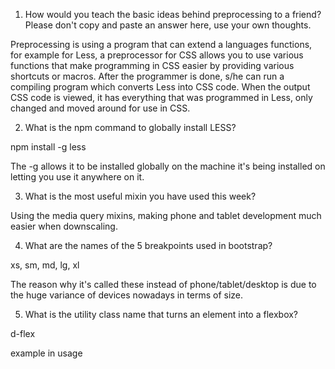 1. How would you teach the basic ideas behind preprocessing to a friend? Please don't copy and paste an answer here, use your own thoughts.

Preprocessing is using a program that can extend a languages functions, for example for Less, a preprocessor for CSS allows you to use various functions
that make programming in CSS easier by providing various shortcuts or macros. After the programmer is done, s/he can run a compiling program which converts
Less into CSS code. When the output CSS code is viewed, it has everything that was programmed in Less, only changed and moved around for use in CSS.

2. What is the npm command to globally install LESS?

npm install -g less

The -g allows it to be installed globally on the machine it's being installed on letting you use it anywhere on it.

3. What is the most useful mixin you have used this week?

Using the media query mixins, making phone and tablet development much easier when downscaling.

4. What are the names of the 5 breakpoints used in bootstrap?

xs, sm, md, lg, xl

The reason why it's called these instead of phone/tablet/desktop is due to the huge variance of devices nowadays in terms of size.

5. What is the utility class name that turns an element into a flexbox?

d-flex

example in usage

<div class="col-6 d-flex justify-content-end align-items-center">
